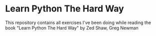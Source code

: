 # Learn Python The Hard Way
This repository contains all exercises I've been doing while reading the book "Learn Python The Hard Way" by Zed Shaw,  Greg Newman
